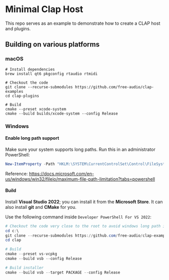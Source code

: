 # Minimal Clap Host

This repo serves as an example to demonstrate how to create a CLAP host and plugins.

## Building on various platforms

### macOS

```shell
# Install dependencies
brew install qt6 pkgconfig rtaudio rtmidi

# Checkout the code
git clone --recurse-submodules https://github.com/free-audio/clap-examples
cd clap-plugins

# Build
cmake --preset xcode-system
cmake --build builds/xcode-system --config Release
```

### Windows

#### Enable long path support

Make sure your system supports long paths. Run this in an administrator PowerShell:

```powershell
New-ItemProperty -Path "HKLM:\SYSTEM\CurrentControlSet\Control\FileSystem" -Name "LongPathsEnabled" -Value 1 -PropertyType DWORD -Force
```

Reference: https://docs.microsoft.com/en-us/windows/win32/fileio/maximum-file-path-limitation?tabs=powershell

#### Build

Install **Visual Studio 2022**; you can install it from the **Microsoft Store**. It can also install **git** and **CMake** for you.

Use the following command inside `Developer PowerShell For VS 2022`:
```powershell
# Checkout the code very close to the root to avoid windows long path issues...
cd c:\
git clone --recurse-submodules https://github.com/free-audio/clap-examples clap
cd clap

# Build
cmake --preset vs-vcpkg
cmake --build vsb --config Release

# Build installer
cmake --build vsb --target PACKAGE --config Release
```
